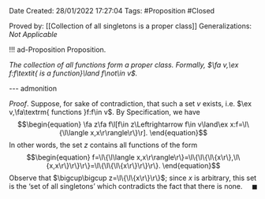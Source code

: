 <br />
<br />

Date Created: 28/01/2022 17:27:04
Tags: #Proposition #Closed 

Proved by: [[Collection of all singletons is a proper class]]
Generalizations: _Not Applicable_

!!! ad-Proposition Proposition.

_The collection of all functions form a proper class. Formally, $\fa v,\ex f:f\textit{ is a function}\land f\not\in v$._

--- admonition

_Proof_. Suppose, for sake of contradiction, that such a set $v$ exists, i.e. $\ex v,\fa\textrm{ functions }f:f\in v$. By Specification, we have
$$\begin{equation}
    \fa z\fa f\l[f\in z\Leftrightarrow f\in v\land\ex x:f=\l\{\l\langle x,x\r\rangle\r\}\r].
\end{equation}$$
In other words, the set $z$ contains all functions of the form
$$\begin{equation}
    f=\l\{\l\langle x,x\r\rangle\r\}=\l\{\l\{\l\{x\r\},\l\{x,x\r\}\r\}\r\}=\l\{\l\{\l\{x\r\}\r\}\r\}.
\end{equation}$$
Observe that $\bigcup\bigcup z=\l\{\l\{x\r\}\r\}$; since $x$ is arbitrary, this set is the $\textrm{`}$set of all singletons$\textrm{'}$ which contradicts the fact that there is none.<span style="float:right;">$\blacksquare$</span>
